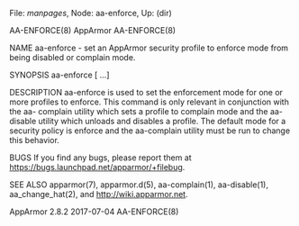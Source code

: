 File: *manpages*,  Node: aa-enforce,  Up: (dir)

AA-ENFORCE(8)                      AppArmor                      AA-ENFORCE(8)



NAME
       aa-enforce - set an AppArmor security profile to enforce mode from
       being disabled or complain mode.

SYNOPSIS
       aa-enforce <executable> [<executable> ...]

DESCRIPTION
       aa-enforce is used to set the enforcement mode for one or more profiles
       to enforce.  This command is only relevant in conjunction with the aa-
       complain utility which sets a profile to complain mode and the aa-
       disable utility which unloads and disables a profile. The default mode
       for a security policy is enforce and the aa-complain utility must be
       run to change this behavior.

BUGS
       If you find any bugs, please report them at
       <https://bugs.launchpad.net/apparmor/+filebug>.

SEE ALSO
       apparmor(7), apparmor.d(5), aa-complain(1), aa-disable(1),
       aa_change_hat(2), and <http://wiki.apparmor.net>.



AppArmor 2.8.2                    2017-07-04                     AA-ENFORCE(8)
